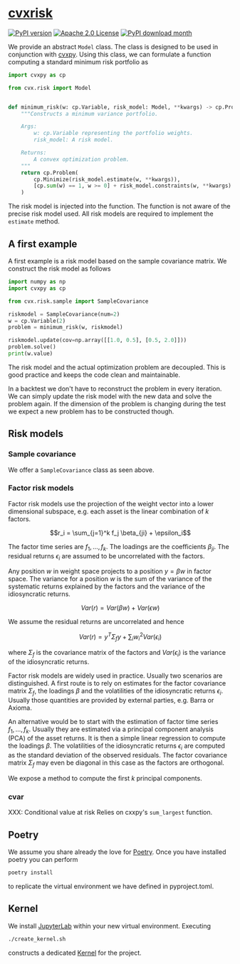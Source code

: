 # [cvxrisk](http://www.cvxgrp.org/cvxrisk/)

[![PyPI version](https://badge.fury.io/py/cvxrisk.svg)](https://badge.fury.io/py/cvxrisk)
[![Apache 2.0 License](https://img.shields.io/badge/License-APACHEv2-brightgreen.svg)](https://github.com/cvxgrp/simulator/blob/master/LICENSE)
[![PyPI download month](https://img.shields.io/pypi/dm/cvxrisk.svg)](https://pypi.python.org/pypi/cvxrisk/)

We provide an abstract `Model` class.
The class is designed to be used in conjunction with [cvxpy](https://github.com/cvxpy/cvxpy).
Using this class, we can formulate a function computing a standard minimum risk portfolio as

```python
import cvxpy as cp

from cvx.risk import Model


def minimum_risk(w: cp.Variable, risk_model: Model, **kwargs) -> cp.Problem:
    """Constructs a minimum variance portfolio.

    Args:
        w: cp.Variable representing the portfolio weights.
        risk_model: A risk model.

    Returns:
        A convex optimization problem.
    """
    return cp.Problem(
        cp.Minimize(risk_model.estimate(w, **kwargs)),
        [cp.sum(w) == 1, w >= 0] + risk_model.constraints(w, **kwargs)
    )
```

The risk model is injected into the function.
The function is not aware of the precise risk model used.
All risk models are required to implement the `estimate` method.

## A first example

A first example is a risk model based on the sample covariance matrix.
We construct the risk model as follows

```python
import numpy as np
import cvxpy as cp

from cvx.risk.sample import SampleCovariance

riskmodel = SampleCovariance(num=2)
w = cp.Variable(2)
problem = minimum_risk(w, riskmodel)

riskmodel.update(cov=np.array([[1.0, 0.5], [0.5, 2.0]]))
problem.solve()
print(w.value)
```

The risk model and the actual optimization problem are decoupled.
This is good practice and keeps the code clean and maintainable.

In a backtest we don't have to reconstruct the problem in every iteration.
We can simply update the risk model with the new data and solve the problem again.
If the dimension of the problem is changing during the test we expect
a new problem has to be constructed though.

## Risk models

### Sample covariance

We offer a `SampleCovariance` class as seen above.


### Factor risk models

Factor risk models use the projection of the weight vector into a lower
dimensional subspace, e.g. each asset is the linear combination of $k$ factors.
```math
r_i = \sum_{j=1}^k f_j \beta_{ji} + \epsilon_i
```
The factor time series are $f_1, \ldots, f_k$. The loadings are the coefficients
$\beta_{ji}$.
The residual returns $\epsilon_i$ are assumed to be uncorrelated with the factors.

Any position $w$ in weight space projects to a position $y = \beta w$ in factor space.
The variance for a position $w$ is the sum of the variance of the
systematic returns explained by the factors and the variance of the idiosyncratic returns.

```math
Var(r) = Var(\beta w) + Var(\epsilon w)
```

We assume the residual returns are uncorrelated and hence

```math
Var(r) = y^T \Sigma_f y + \sum_i w_i^2 Var(\epsilon_i)
```

where $\Sigma_f$ is the covariance matrix of the factors and $Var(\epsilon_i)$
is the variance of the idiosyncratic returns.

Factor risk models are widely used in practice. Usually two scenarios are distinguished.
A first route is to rely on estimates for the factor covariance matrix $\Sigma_f$,
the loadings $\beta$ and the volatilities of the idiosyncratic returns $\epsilon_i$.
Usually those quantities are provided by external parties, e.g. Barra or Axioma.

An alternative would be to start with the estimation of factor time series $f_1, \ldots, f_k$.
Usually they are estimated via a principal component analysis (PCA) of the asset returns.
It is then a simple linear regression to compute the loadings $\beta$.
The volatilities of the idiosyncratic returns $\epsilon_i$ are computed as the standard deviation
of the observed residuals.
The factor covariance matrix $\Sigma_f$ may even be diagonal in this case as the factors are orthogonal.

We expose a method to compute the first $k$ principal components.

### cvar

XXX: Conditional value at risk
Relies on cxxpy's `sum_largest` function.




## Poetry

We assume you share already the love for [Poetry](https://python-poetry.org). Once you have installed poetry you can perform

```bash
poetry install
```

to replicate the virtual environment we have defined in pyproject.toml.

## Kernel

We install [JupyterLab](https://jupyter.org) within your new virtual environment. Executing

```bash
./create_kernel.sh
```

constructs a dedicated [Kernel](https://docs.jupyter.org/en/latest/projects/kernels.html) for the project.
